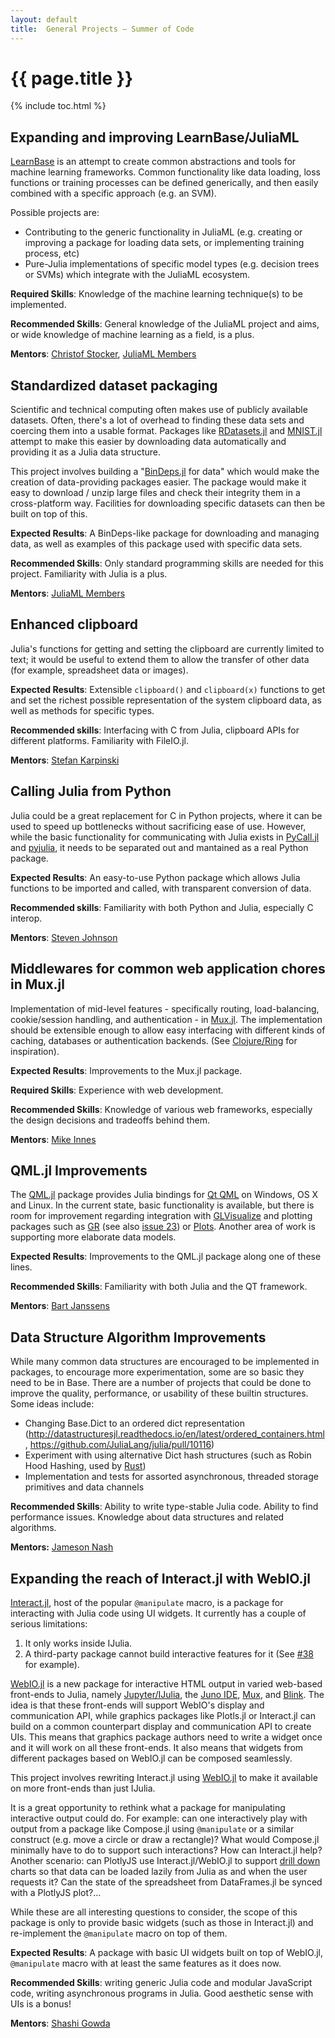 ```yaml
---
layout: default
title:  General Projects – Summer of Code
---
```


# {{ page.title }}

{% include toc.html %}

## Expanding and improving LearnBase/JuliaML

[LearnBase](https://github.com/Evizero/LearnBase.jl) is an attempt to create common abstractions and tools for machine learning frameworks. Common functionality like data loading, loss functions or training processes can be defined generically, and then easily combined with a specific approach (e.g. an SVM).

Possible projects are:
  * Contributing to the generic functionality in JuliaML (e.g. creating or improving a package for loading data sets, or implementing training process, etc)
  * Pure-Julia implementations of specific model types (e.g. decision trees or SVMs) which integrate with the JuliaML ecosystem.

**Required Skills**: Knowledge of the machine learning technique(s) to be implemented.

**Recommended Skills**: General knowledge of the JuliaML project and aims, or wide knowledge of machine learning as a field, is a plus.

**Mentors**: [Christof Stocker](https://github.com/Evizero), [JuliaML Members](https://github.com/orgs/JuliaML/people)

## Standardized dataset packaging

Scientific and technical computing often makes use of publicly available datasets. Often, there's a lot of overhead to finding these data sets and coercing them into a usable format. Packages like [RDatasets.jl](https://github.com/johnmyleswhite/RDatasets.jl/) and [MNIST.jl](https://github.com/johnmyleswhite/MNIST.jl) attempt to make this easier by downloading data automatically and providing it as a Julia data structure.

This project involves building a "[BinDeps.jl](https://github.com/JuliaLang/BinDeps.jl) for data" which would make the creation of data-providing packages easier. The package would make it easy to download / unzip large files and check their integrity them in a cross-platform way. Facilities for downloading specific datasets can then be built on top of this.

**Expected Results**: A BinDeps-like package for downloading and managing data, as well as examples of this package used with specific data sets.

**Recommended Skills**: Only standard programming skills are needed for this project. Familiarity with Julia is a plus.

**Mentors**: [JuliaML Members](https://github.com/orgs/JuliaML/people)

## Enhanced clipboard

Julia's functions for getting and setting the clipboard are currently limited to text; it would be useful to extend them to allow the transfer of other data (for example, spreadsheet data or images).

**Expected Results**: Extensible `clipboard()` and `clipboard(x)` functions to get and set the richest possible representation of the system clipboard data, as well as methods for specific types.

**Recommended skills**: Interfacing with C from Julia, clipboard APIs for different platforms. Familiarity with FileIO.jl.

**Mentors**: [Stefan Karpinski](https://github.com/StefanKarpinski)

## Calling Julia from Python

Julia could be a great replacement for C in Python projects, where it can be used to speed up bottlenecks without sacrificing ease of use. However, while the basic functionality for communicating with Julia exists in [PyCall.jl](https://github.com/JuliaPy/PyCall.jl) and [pyjulia](https://github.com/jakebolewski/pyjulia), it needs to be separated out and mantained as a real Python package.

**Expected Results**: An easy-to-use Python package which allows Julia functions to be imported and called, with transparent conversion of data.

**Recommended skills**: Familiarity with both Python and Julia, especially C interop.

**Mentors**: [Steven Johnson](https://github.com/stevengj)

## Middlewares for common web application chores in Mux.jl

Implementation of mid-level features - specifically routing, load-balancing, cookie/session handling, and authentication - in [Mux.jl](https://github.com/JuliaWeb/Mux.jl).  The implementation should be extensible enough to allow easy interfacing with different kinds of caching, databases or authentication backends. (See [Clojure/Ring](https://github.com/ring-clojure/ring/wiki/Why-Use-Ring%3F) for inspiration).

**Expected Results**: Improvements to the Mux.jl package.

**Required Skills**: Experience with web development.

**Recommended Skills**: Knowledge of various web frameworks, especially the design decisions and tradeoffs behind them.

**Mentors**: [Mike Innes](https://github.com/MikeInnes)

## QML.jl Improvements

The [QML.jl](https://github.com/barche/QML.jl) package provides Julia bindings for [Qt QML](http://doc.qt.io/qt-5/qtqml-index.html) on Windows, OS X and Linux. In the current state, basic functionality is available, but there is room for improvement regarding integration with [GLVisualize](https://github.com/JuliaGL/GLVisualize.jl) and plotting packages such as [GR](https://github.com/jheinen/GR.jl) (see also [issue 23](https://github.com/barche/QML.jl/issues/23)) or [Plots](https://github.com/JuliaPlots/Plots.jl). Another area of work is supporting more elaborate data models.

**Expected Results**: Improvements to the QML.jl package along one of these lines.

**Recommended Skills**: Familiarity with both Julia and the QT framework.

**Mentors**: [Bart Janssens](https://github.com/barche)

## Data Structure Algorithm Improvements

While many common data structures are encouraged to be implemented in packages, to encourage more experimentation, some are so basic they need to be in Base. There are a number of projects that could be done to improve the quality, performance, or usability of these builtin structures. Some ideas include:

- Changing Base.Dict to an ordered dict representation (http://datastructuresjl.readthedocs.io/en/latest/ordered_containers.html, https://github.com/JuliaLang/julia/pull/10116)
- Experiment with using alternative Dict hash structures (such as Robin Hood Hashing, used by [Rust](https://doc.rust-lang.org/beta/std/collections/struct.HashMap.html))
- Implementation and tests for assorted asynchronous, threaded storage primitives and data channels

**Recommended Skills**: Ability to write type-stable Julia code. Ability to find performance issues. Knowledge about data structures and related algorithms.

**Mentors:** [Jameson Nash](https://github.com/vtjnash)

## Expanding the reach of Interact.jl with WebIO.jl

[Interact.jl](https://github.com/JuliaGizmos/Interact.jl), host of the popular `@manipulate` macro, is a package for interacting with Julia code using UI widgets. It currently has a couple of serious limitations:

1. It only works inside IJulia.
2. A third-party package cannot build interactive features for it (See [#38](https://github.com/JuliaGizmos/Interact.jl/issues/38) for example).

[WebIO.jl](https://github.com/shashi/WebIO.jl) is a new package for interactive HTML output in varied web-based front-ends to Julia, namely [Jupyter/IJulia](https://github.com/JuliaLang/IJulia.jl), the [Juno IDE](http://junolab.org/), [Mux](https://github.com/JuliaWeb/Mux.jl), and [Blink](https://github.com/JunoLab/Blink.jl). The idea is that these front-ends will support WebIO's display and communication API, while graphics packages like Plotls.jl or Interact.jl can build on a common counterpart display and communication API to create UIs. This means that graphics package authors need to write a widget once and it will work on all these front-ends. It also means that widgets from different packages based on WebIO.jl can be composed seamlessly.

This project involves rewriting Interact.jl using [WebIO.jl](https://github.com/shashi/WebIO.jl) to make it available on more front-ends than just IJulia.

It is a great opportunity to rethink what a package for manipulating interactive output could do. For example: can one interactively play with output from a package like Compose.jl using `@manipulate` or a similar construct (e.g. move a circle or draw a rectangle)? What would Compose.jl minimally have to do to support such interactions? How can Interact.jl help? Another scenario: can PlotlyJS use Interact.jl/WebIO.jl to support [drill down](http://www.highcharts.com/demo/column-drilldown) charts so that data can be loaded lazily from Julia as and when the user requests it? Can the state of the spreadsheet from DataFrames.jl be synced with a PlotlyJS plot?...

While these are all interesting questions to consider, the scope of this package is only to provide basic widgets (such as those in Interact.jl) and re-implement the `@manipulate` macro on top of them.

**Expected Results**: A package with basic UI widgets built on top of WebIO.jl, `@manipulate` macro with at least the same features as it does now.

**Recommended Skills**: writing generic Julia code and modular JavaScript code, writing asynchronous programs in Julia. Good aesthetic sense with UIs is a bonus!

**Mentors**: [Shashi Gowda](https://github.com/shashi)
